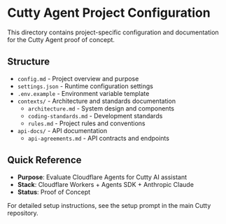 # Cutty Agent Project Configuration

This directory contains project-specific configuration and documentation for the Cutty Agent proof of concept.

## Structure

- `config.md` - Project overview and purpose
- `settings.json` - Runtime configuration settings
- `.env.example` - Environment variable template
- `contexts/` - Architecture and standards documentation
  - `architecture.md` - System design and components
  - `coding-standards.md` - Development standards
  - `rules.md` - Project rules and conventions
- `api-docs/` - API documentation
  - `api-agreements.md` - API contracts and endpoints

## Quick Reference

- **Purpose**: Evaluate Cloudflare Agents for Cutty AI assistant
- **Stack**: Cloudflare Workers + Agents SDK + Anthropic Claude
- **Status**: Proof of Concept

For detailed setup instructions, see the setup prompt in the main Cutty repository.
